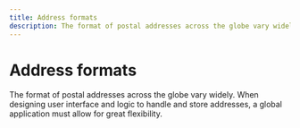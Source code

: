 ```yaml
---
title: Address formats
description: The format of postal addresses across the globe vary widely.
---
```


# Address formats

The format of postal addresses across the globe vary widely.
When designing user interface and logic to handle and store addresses, a global application must allow for great flexibility.

